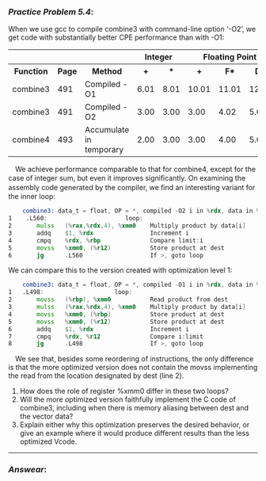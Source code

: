 ### ***Practice Problem 5.4***:
When we use gcc to compile combine3 with command-line option ‘-O2’, we get code with substantially better CPE performance than with -O1:  

<table>
    <tr>
        <th colspan="3"></th>
        <th colspan="2">Integer</th>
        <th colspan="3">Floating Point</th>
    </tr>
    <tr>
        <th>Function</th>
        <th>Page</th>
        <th>Method</th>
        <th>+</th>
        <th>*</th>
        <th>+</th>
        <th>F*</th>
        <th>D*</th>
    </tr>
    <tr>
        <td>combine3</td>
        <td>491</td>
        <td>Compiled -O1</td>
        <td>6.01</td>
        <td>8.01</td>
        <td>10.01</td>
        <td>11.01</td>
        <td>12.02</td>
    </tr>
    <tr>
        <td>combine3</td>
        <td>491</td>
        <td>Compiled -O2</td>
        <td>3.00</td>
        <td>3.00</td>
        <td>3.00</td>
        <td>4.02</td>
        <td>5.03</td>
    </tr>
    <tr>
        <td>combine4</td>
        <td>493</td>
        <td>Accumulate in temporary</td>
        <td>2.00</td>
        <td>3.00</td>
        <td>3.00</td>
        <td>4.00</td>
        <td>5.00</td>
    </tr>
</table>  

&emsp;We achieve performance comparable to that for combine4, except for the case of integer sum, but even it improves signiﬁcantly. On examining the assembly code generated by the compiler, we ﬁnd an interesting variant for the inner loop:  


```asm
    combine3: data_t = float, OP = *, compiled -O2 i in %rdx, data in %rax, limit in %rbp, dest at %rx12 Product in %xmm0
1    .L560:                      loop:
2       mulss   (%rax,%rdx,4), %xmm0    Multiply product by data[i]
3       addq    $1, %rdx                Increment i
4       cmpq    %rdx, %rbp              Compare limit:i
5       movss   %xmm0, (%r12)           Store product at dest
6       jg      .L560                   If >, goto loop  
```  

We can compare this to the version created with optimization level 1:  

```asm
    combine3: data_t = float, OP = *, compiled -O1 i in %rdx, data in %rax, dest in %rbp
1   .L498:                    loop:
2       movss   (%rbp), %xmm0           Read product from dest
3       mulss   (%rax,%rdx,4), %xmm0    Multiply product by data[i]
4       movss   %xmm0, (%rbp)           Store product at dest
5       movss   %xmm0, (%r12)           Store product at dest
6       addq    $1, %rdx                Increment i
7       cmpq    %rdx, %r12              Compare i:limit
8       jg      .L498                   If >, goto loop  
```  

&emsp;We see that, besides some reordering of instructions, the only difference is that the more optimized version does not contain the movss implementing the read from the location designated by dest (line 2).  

1. How does the role of register %xmm0 differ in these two loops?
2. Will the more optimized version faithfully implement the C code of combine3, including when there is memory aliasing between dest and the vector data?
3. Explain either why this optimization preserves the desired behavior, or give an example where it would produce different results than the less optimized Vcode.

---  

### ***Answear***: 

